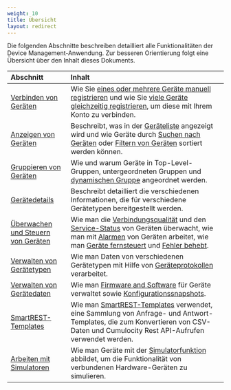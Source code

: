 ```yaml
---
weight: 10
title: Übersicht
layout: redirect
---
```

Die folgenden Abschnitte beschreiben detailliert alle Funktionalitäten der Device Management-Anwendung. Zur besseren Orientierung folgt eine Übersicht über den Inhalt dieses Dokuments.

|Abschnitt|Inhalt|
|:---|:---|
|[Verbinden von Geräten](#connecting-devices)|Wie Sie [eines oder mehrere Geräte manuell registrieren](#device-registration-manually) und wie Sie [viele Geräte gleichzeitig registrieren](#creds-upload), um diese mit Ihrem Konto zu verbinden.
|[Anzeigen von Geräten](#viewing-devices)|Beschreibt, was in der [Geräteliste](#viewing-devices) angezeigt wird und wie Geräte durch [Suchen nach Geräten](#searching-devices) oder [Filtern von Geräten](#filtering-devices) sortiert werden können.
|[Gruppieren von Geräten](#grouping-devices)|Wie und warum Geräte in Top-Level-Gruppen, untergeordneten Gruppen und [dynamischen Gruppe](#smart-groups) angeordnet werden.
|[Gerätedetails](#device-details)|Beschreibt detailliert die verschiedenen Informationen, die für verschiedene Gerätetypen bereitgestellt werden.
|[Überwachen und Steuern von Geräten](#monitoring-and-controlling-devices)|Wie man die [Verbindungsqualität](#connection-monitoring) und den [Service-Status](#monitoring-services) von Geräten überwacht, wie man mit [Alarmen](#alarm-monitoring) von Geräten arbeitet, wie man [Geräte fernsteuert](#operation-monitoring) und [Fehler behebt](#events-all).
|[Verwalten von Gerätetypen](#managing-device-types)|Wie man Daten von verschiedenen Gerätetypen mit Hilfe von [Geräteprotokollen](#managing-device-types) verarbeitet. 
|[Verwalten von Gerätedaten](#managing-device-data)|Wie man [Firmware and Software](#software-repo) für Geräte verwaltet sowie [Konfigurationssnapshots](#configuration-repository). 
|[SmartREST-Templates](#smartrest-templates)|Wie man [SmartREST-Templates](#smartrest-templates) verwendet, eine Sammlung von Anfrage- und Antwort-Templates, die zum Konvertieren von CSV-Daten und Cumulocity Rest API-Aufrufen verwendet werden.
|[Arbeiten mit Simulatoren](#simulator)|Wie man Geräte mit der [Simulatorfunktion](#simulator) abbildet, um die Funktionalität von verbundenen Hardware-Geräten zu simulieren.


